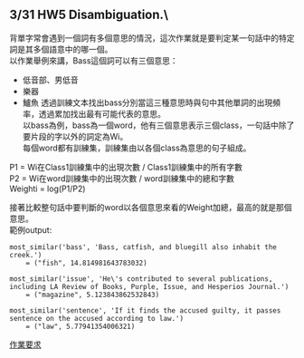 ## 3/31 HW5 Disambiguation.\
背單字常會遇到一個詞有多個意思的情況，這次作業就是要判定某一句話中的特定詞是其多個語意中的哪一個。  
以作業舉例來講，Bass這個詞可以有三個意思：  
* 低音部、男低音
* 樂器
* 鱸魚
透過訓練文本找出bass分別當這三種意思時與句中其他單詞的出現頻率，透過累加找出最有可能代表的意思。  
以bass為例，bass為一個word，他有三個意思表示三個class，一句話中除了要片段的字以外的詞定為Wi。  
每個word都有訓練集，訓練集由以各個class為意思的句子組成。

P1 = Wi在Class1訓練集中的出現次數 / Class1訓練集中的所有字數  
P2 = Wi在word訓練集中的出現次數 / word訓練集中的總和字數   
Weighti = log(P1/P2)  

接著比較整句話中要判斷的word以各個意思來看的Weight加總，最高的就是那個意思。  
範例output:  
```
most_similar('bass', 'Bass, catfish, and bluegill also inhabit the creek.') 
    = ("fish", 14.814981643783032)

most_similar('issue', 'He\'s contributed to several publications, including LA Review of Books, Purple, Issue, and Hesperios Journal.') 
    = ("magazine", 5.123843862532843)

most_similar('sentence', 'If it finds the accused guilty, it passes sentence on the accused according to law.') 
    = ("law", 5.77941354006321)
```
[作業要求](https://hackmd.io/r4m1CJOaSFee09tevLHbTA)  
